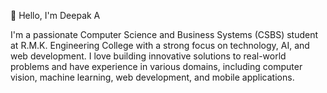 👋 Hello, I'm Deepak A

I'm a passionate Computer Science and Business Systems (CSBS) student at R.M.K. Engineering College with a strong focus on technology, AI, and web development. I love building innovative solutions to real-world problems and have experience in various domains, including computer vision, machine learning, web development, and mobile applications.
